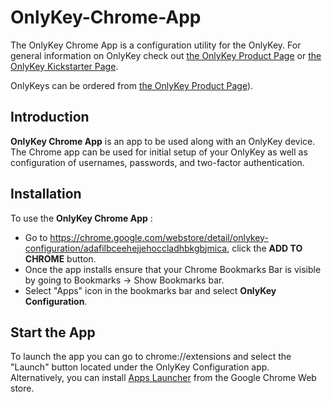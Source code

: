 # OnlyKey-Chrome-App

The OnlyKey Chrome App is a configuration utility for the OnlyKey. For general information on OnlyKey check out [the OnlyKey Product Page](https://crp.to/p/) or [the OnlyKey Kickstarter Page](https://www.kickstarter.com/projects/1048259057/openkey-the-two-factor-authentication-and-password/description).

OnlyKeys can be ordered from [the OnlyKey Product Page](https://crp.to/p/)).

## Introduction ##
**OnlyKey Chrome App** is an app to be used along with an OnlyKey device. The Chrome app can be used for initial setup of your OnlyKey as well as configuration of usernames, passwords, and two-factor authentication.

## Installation ##
To use the **OnlyKey Chrome App** :
- Go to https://chrome.google.com/webstore/detail/onlykey-configuration/adafilbceehejjehoccladhbkgbjmica, click the **ADD TO CHROME** button.
- Once the app installs ensure that your Chrome Bookmarks Bar is visible by going to Bookmarks -> Show Bookmarks bar.
- Select "Apps" icon in the bookmarks bar and select **OnlyKey Configuration**.

## Start the App ##
To launch the app you can go to chrome://extensions and select the "Launch" button located under the OnlyKey Configuration app.  Alternatively, you can install [Apps Launcher](https://chrome.google.com/webstore/detail/apps-launcher/ijmgkhchjindcjamnckoiahagecjnkdc) from the Google Chrome Web store.
